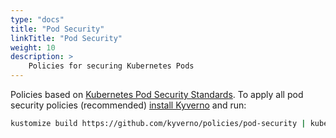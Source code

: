 ```yaml
---
type: "docs"
title: "Pod Security"
linkTitle: "Pod Security"
weight: 10
description: >
    Policies for securing Kubernetes Pods
---
```


Policies based on <a href="https://kubernetes.io/docs/concepts/security/pod-security-standards/" target="_blank">Kubernetes Pod Security Standards</a>. To apply all pod security policies (recommended) [install Kyverno](/docs/installation/) and run:

```sh
kustomize build https://github.com/kyverno/policies/pod-security | kubectl apply -f -
```
